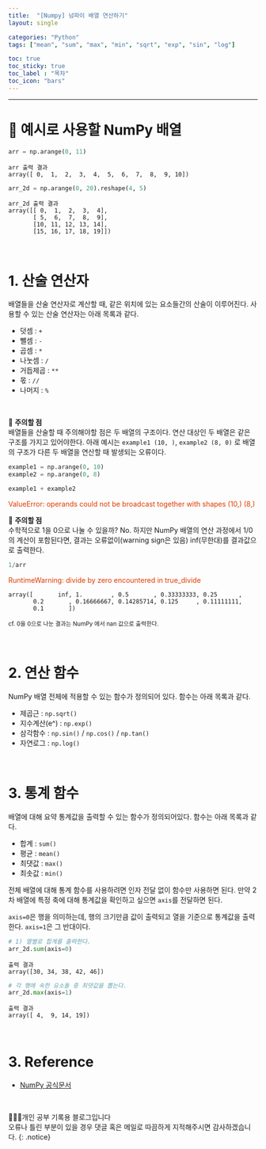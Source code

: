 ```yaml
---
title:  "[Numpy] 넘파이 배열 연산하기"
layout: single

categories: "Python"
tags: ["mean", "sum", "max", "min", "sqrt", "exp", "sin", "log"]

toc: true
toc_sticky: true
toc_label : "목차"
toc_icon: "bars"
---
```


***

# 📍 예시로 사용할 NumPy 배열
```python
arr = np.arange(0, 11)
```
```
arr 출력 결과
array([ 0,  1,  2,  3,  4,  5,  6,  7,  8,  9, 10])
```
```python
arr_2d = np.arange(0, 20).reshape(4, 5)
```
```
arr_2d 출력 결과
array([[ 0,  1,  2,  3,  4],
       [ 5,  6,  7,  8,  9],
       [10, 11, 12, 13, 14],
       [15, 16, 17, 18, 19]])
```

<br>

# 1. 산술 연산자
배열들을 산술 연산자로 계산할 때, 같은 위치에 있는 요소들간의 산술이 이루어진다. 사용할 수 있는 산술 연산자는 아래 목록과 같다.

- 덧셈 : ```+```
- 뺄셈 : ```-```
- 곱셈 : ```*```
- 나눗셈 : ```/```
- 거듭제곱 : ```**```
- 몫 : ```//```
- 나머지 : ```%```

<br>

🚨 **주의할 점** <br>
배열들을 산술할 때 주의해야할 점은 두 배열의 구조이다. 연산 대상인 두 배열은 같은 구조를 가지고 있어야한다. 아래 예시는 ```example1 (10, )```, ```example2 (8, 0)``` 로 배열의 구조가 다른 두 배열을 연산할 때 발생되는 오류이다.

```python
example1 = np.arange(0, 10)
example2 = np.arange(0, 8)

example1 + example2
```

<span style="color: #DF3A01">ValueError: operands could not be broadcast together with shapes (10,) (8,) </span>


🚨 **주의할 점** <br>
수학적으로 1을 0으로 나눌 수 있을까? No. 하지만 NumPy 배열의 연산 과정에서 1/0의 계산이 포함된다면, 결과는 오류없이(warning sign은 있음) inf(무한대)를 결과값으로 출력한다. 

```python
1/arr
```
<span style="color: #DF3A01">RuntimeWarning: divide by zero encountered in true_divide</span>
```
array([       inf, 1.        , 0.5       , 0.33333333, 0.25      ,
       0.2       , 0.16666667, 0.14285714, 0.125     , 0.11111111,
       0.1       ])
```

<small>cf. 0을 0으로 나눈 결과는 NumPy 에서 nan 값으로 출력한다.</small>

<br>

# 2. 연산 함수
NumPy 배열 전체에 적용할 수 있는 함수가 정의되어 있다. 함수는 아래 목록과 같다.

- 제곱근 : ```np.sqrt()```
- 지수계산(e^) : ```np.exp()```
- 삼각함수 : ```np.sin()``` / ```np.cos()``` / ```np.tan()```
- 자연로그 : ```np.log()```

<br>

# 3. 통계 함수
배열에 대해 요약 통계값을 출력할 수 있는 함수가 정의되어있다. 함수는 아래 목록과 같다.

- 합계 : ```sum()```
- 평균 : ```mean()```
- 최댓값 : ```max()```
- 최솟값 : ```min()```

전체 배열에 대해 통계 함수를 사용하려면 인자 전달 없이 함수만 사용하면 된다. 만약 2차 배열에 특정 축에 대해 통계값을 확인하고 싶으면 ```axis```를 전달하면 된다. <br>

```axis=0```은 행을 의미하는데, 행의 크기만큼 값이 출력되고 열을 기준으로 통계값을 출력한다. ```axis=1```은 그 반대이다.

```python
# 1) 열별로 합계를 출력한다.
arr_2d.sum(axis=0)
```
```
출력 결과
array([30, 34, 38, 42, 46])
```

```python
# 각 행에 속한 요소들 중 최댓값을 뽑는다.
arr_2d.max(axis=1)
```
```
출력 결과
array([ 4,  9, 14, 19])
```

<br>

# 3. Reference
- [NumPy 공식문서](https://numpy.org/)

<br>

👩🏻‍💻개인 공부 기록용 블로그입니다
<br>오류나 틀린 부분이 있을 경우 댓글 혹은 메일로 따끔하게 지적해주시면 감사하겠습니다.
{: .notice}